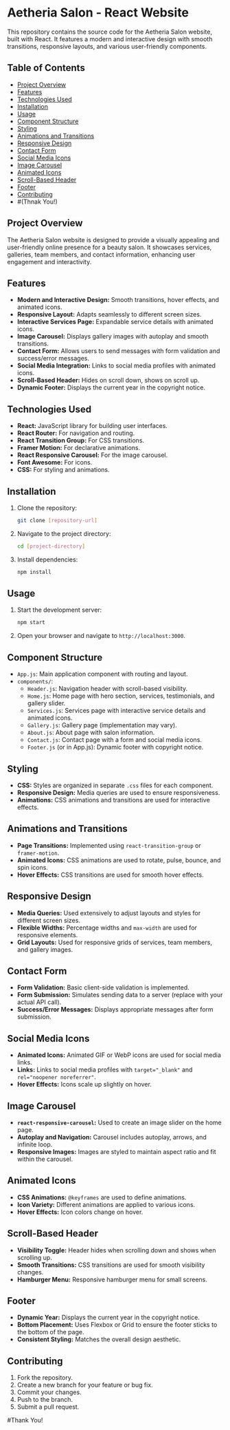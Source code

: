 
# Aetheria Salon - React Website

This repository contains the source code for the Aetheria Salon website, built with React. It features a modern and interactive design with smooth transitions, responsive layouts, and various user-friendly components.

## Table of Contents

- [Project Overview](#project-overview)
- [Features](#features)
- [Technologies Used](#technologies-used)
- [Installation](#installation)
- [Usage](#usage)
- [Component Structure](#component-structure)
- [Styling](#styling)
- [Animations and Transitions](#animations-and-transitions)
- [Responsive Design](#responsive-design)
- [Contact Form](#contact-form)
- [Social Media Icons](#social-media-icons)
- [Image Carousel](#image-carousel)
- [Animated Icons](#animated-icons)
- [Scroll-Based Header](#scroll-based-header)
- [Footer](#footer)
- [Contributing](#contributing)
- #(Thnak You!)

## Project Overview

The Aetheria Salon website is designed to provide a visually appealing and user-friendly online presence for a beauty salon. It showcases services, galleries, team members, and contact information, enhancing user engagement and interactivity.

## Features

- **Modern and Interactive Design:** Smooth transitions, hover effects, and animated icons.
- **Responsive Layout:** Adapts seamlessly to different screen sizes.
- **Interactive Services Page:** Expandable service details with animated icons.
- **Image Carousel:** Displays gallery images with autoplay and smooth transitions.
- **Contact Form:** Allows users to send messages with form validation and success/error messages.
- **Social Media Integration:** Links to social media profiles with animated icons.
- **Scroll-Based Header:** Hides on scroll down, shows on scroll up.
- **Dynamic Footer:** Displays the current year in the copyright notice.

## Technologies Used

- **React:** JavaScript library for building user interfaces.
- **React Router:** For navigation and routing.
- **React Transition Group:** For CSS transitions.
- **Framer Motion:** For declarative animations.
- **React Responsive Carousel:** For the image carousel.
- **Font Awesome:** For icons.
- **CSS:** For styling and animations.

## Installation

1. Clone the repository:

   ```bash
   git clone [repository-url]


2.  Navigate to the project directory:

    ```bash
    cd [project-directory]
    ```

3.  Install dependencies:

    ```bash
    npm install
    ```

## Usage

1.  Start the development server:

    ```bash
    npm start
    ```

2.  Open your browser and navigate to `http://localhost:3000`.

## Component Structure

  - `App.js`: Main application component with routing and layout.
  - `components/`:
      - `Header.js`: Navigation header with scroll-based visibility.
      - `Home.js`: Home page with hero section, services, testimonials, and gallery slider.
      - `Services.js`: Services page with interactive service details and animated icons.
      - `Gallery.js`: Gallery page (implementation may vary).
      - `About.js`: About page with salon information.
      - `Contact.js`: Contact page with a form and social media icons.
      - `Footer.js` (or in App.js): Dynamic footer with copyright notice.

## Styling

  - **CSS:** Styles are organized in separate `.css` files for each component.
  - **Responsive Design:** Media queries are used to ensure responsiveness.
  - **Animations:** CSS animations and transitions are used for interactive effects.

## Animations and Transitions

  - **Page Transitions:** Implemented using `react-transition-group` or `framer-motion`.
  - **Animated Icons:** CSS animations are used to rotate, pulse, bounce, and spin icons.
  - **Hover Effects:** CSS transitions are used for smooth hover effects.

## Responsive Design

  - **Media Queries:** Used extensively to adjust layouts and styles for different screen sizes.
  - **Flexible Widths:** Percentage widths and `max-width` are used for responsive elements.
  - **Grid Layouts:** Used for responsive grids of services, team members, and gallery images.

## Contact Form

  - **Form Validation:** Basic client-side validation is implemented.
  - **Form Submission:** Simulates sending data to a server (replace with your actual API call).
  - **Success/Error Messages:** Displays appropriate messages after form submission.

## Social Media Icons

  - **Animated Icons:** Animated GIF or WebP icons are used for social media links.
  - **Links:** Links to social media profiles with `target="_blank"` and `rel="noopener noreferrer"`.
  - **Hover Effects:** Icons scale up slightly on hover.

## Image Carousel

  - **`react-responsive-carousel`:** Used to create an image slider on the home page.
  - **Autoplay and Navigation:** Carousel includes autoplay, arrows, and infinite loop.
  - **Responsive Images:** Images are styled to maintain aspect ratio and fit within the carousel.

## Animated Icons

  - **CSS Animations:** `@keyframes` are used to define animations.
  - **Icon Variety:** Different animations are applied to various icons.
  - **Hover Effects:** Icon colors change on hover.

## Scroll-Based Header

  - **Visibility Toggle:** Header hides when scrolling down and shows when scrolling up.
  - **Smooth Transitions:** CSS transitions are used for smooth visibility changes.
  - **Hamburger Menu:** Responsive hamburger menu for small screens.

## Footer

  - **Dynamic Year:** Displays the current year in the copyright notice.
  - **Bottom Placement:** Uses Flexbox or Grid to ensure the footer sticks to the bottom of the page.
  - **Consistent Styling:** Matches the overall design aesthetic.

## Contributing

1.  Fork the repository.
2.  Create a new branch for your feature or bug fix.
3.  Commit your changes.
4.  Push to the branch.
5.  Submit a pull request.

#Thank You!
